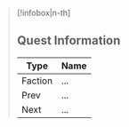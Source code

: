 > [!infobox|n-th]
> 
> ## Quest Information
> 
> | Type | Name |
> | --- | --- |
> | Faction | ... |
> | Prev | ... |
> | Next | ... |